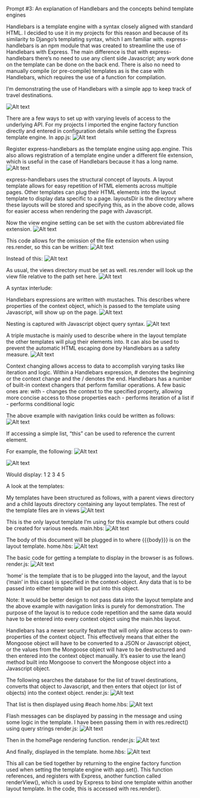 Prompt #3: An explanation of Handlebars and the concepts behind template engines

Handlebars is a template engine with a syntax closely aligned with standard HTML. I decided to use it in my projects for this reason and because of its similarity to Django’s templating syntax, which I am familiar with. express-handlebars is an npm module that was created to streamline the use of Handlebars with Express. The main difference is that with express-handlebars there’s no need to use any client side Javascript; any work done on the template can be done on the back end. There is also no need to manually compile (or pre-compile) templates as is the case with Handlebars, which requires the use of a function for compilation. 

I’m demonstrating the use of Handlebars with a simple app to keep track of travel destinations.

![Alt text](https://github.com/s-hatch/CSCIE-31_graduate_assignment/assets/113044909/518f5bc1-1eba-43e8-8d72-b62c25f71696)

There are a few ways to set up with varying levels of access to the underlying API. For my projects I imported the engine factory function directly and entered in configuration details while setting the Express template engine.
In app.js:
![Alt text](https://github.com/s-hatch/CSCIE-31_graduate_assignment/assets/113044909/dd9dcb76-4fa1-4534-b40d-baa11ace6066)

Register express-handlebars as the template engine using app.engine. This also allows registration of a template engine under a different file extension, which is useful in the case of Handlebars because it has a long name.
![Alt text](https://github.com/s-hatch/CSCIE-31_graduate_assignment/assets/113044909/70578b17-95d0-404a-9f37-b1dda2170b92)

express-handlebars uses the structural concept of layouts. A layout template allows for easy repetition of HTML elements across multiple pages. Other templates can plug their HTML elements into the layout template to display data specific to a page. layoutsDir is the directory where these layouts will be stored and specifying this, as in the above code, allows for easier access when rendering the page with Javascript.

Now the view engine setting can be set with the custom abbreviated file extension.
![Alt text](https://github.com/s-hatch/CSCIE-31_graduate_assignment/assets/113044909/c8b27331-d7b7-4234-bfa0-717b0a9e7fc3)

 This code allows for the omission of the file extension when using res.render, so this can be written:
![Alt text](https://github.com/s-hatch/CSCIE-31_graduate_assignment/assets/113044909/9535f253-a47f-4639-bc88-6e58d299950f)

Instead of this:
![Alt text](https://github.com/s-hatch/CSCIE-31_graduate_assignment/assets/113044909/2be04455-2e32-47ec-9a9a-a34a2c7d626f)

As usual, the views directory must be set as well. res.render will look up the view file relative to the path set here.
![Alt text](https://github.com/s-hatch/CSCIE-31_graduate_assignment/assets/113044909/da3b674f-c665-4bc1-b420-55068543d171)


A syntax interlude:

Handlebars expressions are written with mustaches. This describes where properties of the context object, which is passed to the template using Javascript, will show up on the page.
![Alt text](https://github.com/s-hatch/CSCIE-31_graduate_assignment/assets/113044909/c16ddc2a-658b-4e27-ab73-17ab6108866b)

Nesting is captured with Javascript object query syntax.
![Alt text](https://github.com/s-hatch/CSCIE-31_graduate_assignment/assets/113044909/773e2e99-7d97-42ff-ba23-891c5194586b)

A triple mustache is mainly used to describe where in the layout template the other templates will plug their elements into. It can also be used to prevent the automatic HTML escaping done by Handlebars as a safety measure.
![Alt text](https://github.com/s-hatch/CSCIE-31_graduate_assignment/assets/113044909/ce69cfa4-9a4e-4738-9f1f-145d628c1a75)

Context changing allows access to data to accomplish varying tasks like iteration and logic. Within a Handlebars expression, # denotes the beginning or the context change and the / denotes the end. Handlebars has a number of built-in context changers that perform familiar operations. A few basic ones are:
with - changes the context to the specified property, allowing more concise access to those properties
each - performs iteration of a list
if - performs conditional logic

The above example with navigation links could be written as follows:
![Alt text](https://github.com/s-hatch/CSCIE-31_graduate_assignment/assets/113044909/ad8ff14c-913f-4634-b02e-be293dc88180)

If accessing a simple list, “this” can be used to reference the current element.

For example, the following:
![Alt text](https://github.com/s-hatch/CSCIE-31_graduate_assignment/assets/113044909/6bd95342-03bf-4b54-a4fc-d74055800187)

![Alt text](https://github.com/s-hatch/CSCIE-31_graduate_assignment/assets/113044909/934910f7-1cd4-4579-b6c2-263759d6a5d6)

Would display:
1
2
3
4
5


A look at the templates:

My templates have been structured as follows, with a parent views directory and a child layouts directory containing any layout templates. The rest of the template files are in views
![Alt text](https://github.com/s-hatch/CSCIE-31_graduate_assignment/assets/113044909/af01c58a-7b2e-4d26-a575-4d6a6f4a4c94)

This is the only layout template I’m using for this example but others could be created for various needs. 
main.hbs:
![Alt text](https://github.com/s-hatch/CSCIE-31_graduate_assignment/assets/113044909/92c9c972-5ab6-4eac-a49c-cbfa7bddf4e4)

The body of this document will be plugged in to where {{{body}}} is on the layout template.
home.hbs:
![Alt text](https://github.com/s-hatch/CSCIE-31_graduate_assignment/assets/113044909/c5923a8a-c116-42ab-b050-1024347d16bb)

The basic code for getting a template to display in the browser is as follows.
render.js:
![Alt text](https://github.com/s-hatch/CSCIE-31_graduate_assignment/assets/113044909/a59d176d-f97f-479f-9e6a-d2e97d091f5d)

‘home’ is the template that is to be plugged into the layout, and the layout (‘main’ in this case) is specified in the context-object. Any data that is to be passed into either template will be put into this object. 

Note: It would be better design to not pass data into the layout template and the above example with navigation links is purely for demonstration. The purpose of the layout is to reduce code repetition and the same data would have to be entered into every context object using the main.hbs layout.

Handlebars has a newer security feature that will only allow access to own-properties of the context object. This effectively means that either the Mongoose object will have to be converted to a JSON or Javascript object, or the values from the Mongoose object will have to be destructured and then entered into the context object manually. It’s easier to use the lean() method built into Mongoose to convert the Mongoose object into a Javascript object.

The following searches the database for the list of travel destinations, converts that object to Javascript, and then enters that object (or list of objects) into the context object.
render.js:
![Alt text](https://github.com/s-hatch/CSCIE-31_graduate_assignment/assets/113044909/64f11471-60e0-46c2-bc5c-ec36daff5630)

That list is then displayed using #each
home.hbs:
![Alt text](https://github.com/s-hatch/CSCIE-31_graduate_assignment/assets/113044909/28a24338-1ecd-4173-ac4d-62243b8c3810)

Flash messages can be displayed by passing in the message and using some logic in the template. I have been passing them in with res.redirect() using query strings
render.js:
![Alt text](https://github.com/s-hatch/CSCIE-31_graduate_assignment/assets/113044909/d7170a5b-9b54-44be-9c3b-2937b9a67028)

Then in the homePage rendering function.
render.js:
![Alt text](https://github.com/s-hatch/CSCIE-31_graduate_assignment/assets/113044909/6d89321b-6c79-45b7-9253-d059c9029787)

And finally, displayed in the template.
home.hbs:
![Alt text](https://github.com/s-hatch/CSCIE-31_graduate_assignment/assets/113044909/8b501ec8-4af9-4fd0-8b08-fbf6228382c9)


This all can be tied together by returning to the engine factory function used when setting the template engine with app.set(). This function references, and registers with Express, another function called renderView(), which is used by Express to bind one template within another layout template. In the code, this is accessed with res.render().
